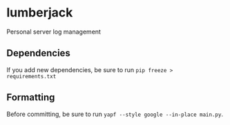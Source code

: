 # lumberjack
Personal server log management

## Dependencies
If you add new dependencies, be sure to run `pip freeze > requirements.txt`

## Formatting
Before committing, be sure to run `yapf --style google --in-place main.py`.
